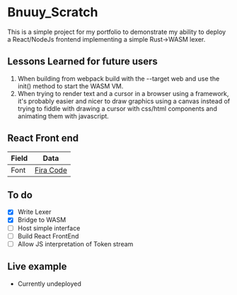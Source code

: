 # Bnuuy_Scratch

This is a simple project for my portfolio to demonstrate my ability to deploy a React/NodeJs frontend implementing a simple Rust->WASM lexer.

## Lessons Learned for future users

1. When building from webpack build with the --target web and use the init() method to start the WASM VM.
2. When trying to render text and a cursor in a browser using a framework, it's probably easier and nicer to draw graphics using a canvas instead of trying to fiddle with drawing a cursor with css/html components and animating them with javascript.

## React Front end

| Field         | Data          |
| --            | --            |
| Font          |  [Fira Code](https://fonts.google.com/specimen/Fira+Code?query=fira) |




## To do 
- [x] Write Lexer
- [x] Bridge to WASM
- [ ] Host simple interface
- [ ] Build React FrontEnd
- [ ] Allow JS interpretation of Token stream

## Live example
- Currently undeployed
